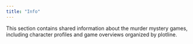 ```yaml
---
title: "Info"
---
```


This section contains shared information about the murder mystery games, including character profiles and game overviews organized by plotline.